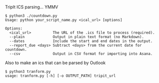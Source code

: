 TripIt ICS parsing... YMMV

```
$ python3 ./countdown.py
Usage: python your_script_name.py <ical_url> [options]

Options:
  <ical_url>          The URL of the .ics file to process (required).
  --plain             Output in plain text format (no Markdown).
  --dates             Include the start and end dates in the output.
  --report_due <days> Subtract <days> from the current date for countdown.
  --csv               Output in CSV format for importing into Asana.
```

Also to make an ics that can be parsed by Outlook 

```
$ python3 tranform.py 
usage: tranform.py [-h] [-o OUTPUT_PATH] tripit_url
```
